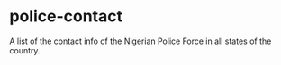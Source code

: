 # police-contact
A list of the contact info of the Nigerian Police Force in all states of the country.
